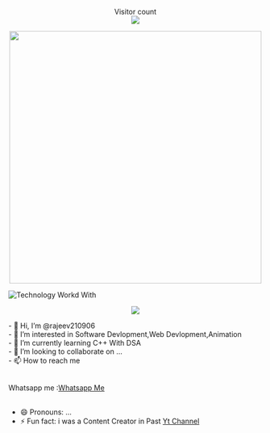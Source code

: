 <p align="center"> 
Visitor count<br>
  <img src="https://profile-counter.glitch.me/Rajeev210906/count.svg" />
</p>
<p align="center"> 
<img height=500 width=500 src="https://images.genius.com/e835c70a074e8bb00192047da3de2a0e.1000x1000x1.jpg"/>
</p>

![Technology Workd With](https://skillicons.dev/icons?i=html,css,js,python,discord,c,cpp,figma,git,androidstudio,blender,github,flask,linux,ps,pr,vscode,windows,unity,mysql)
<p align="center"> 
  <img src="https://github-readme-stats.vercel.app/api?username=Rajeev210906&show_icons=true&theme=transparent"/>
</p>
- 👋 Hi, I’m @rajeev210906<br>
- 👀 I’m interested in Software Devlopment,Web Devlopment,Animation<br>
- 🌱 I’m currently learning C++ With DSA<br>
- 💞️ I’m looking to collaborate on ...<br>
- 📫 How to reach me <br><br>

Whatsapp me :<a href =" https://wa.me/<+917479549608>?text=<Hi I Contacting You From Your Github Profile |>">Whatsapp Me</a> <br><br>

- 😄 Pronouns: ...
- ⚡ Fun fact: i was a Content Creator in Past [Yt Channel](https://www.youtube.com/@ranjantech07)

<!---
rajeev210906/rajeev210906 is a ✨ special ✨ repository because its `README.md` (this file) appears on your GitHub profile.
You can click the Preview link to take a look at your changes.
--->
